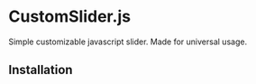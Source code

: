 # CustomSlider.js
Simple customizable javascript slider. Made for universal usage.

## Installation

### <script> tag
```html
<script src="path_to_library/dist/customSlider.min.js"></script>
```

### module
> npm install git+https://github.com/lukaszdyszy/customSlider.git

```javascript
import Slider from 'customSlider';
```

## Usage

### HTML
```html
<div id="my-slider">

    <div class="slide-wrapper">
        <div class="slide">Sldie 1</div>
        <div class="slide">Sldie 2</div>
        <div class="slide">Sldie 3</div>
        <div class="slide">Sldie 4</div>
        <div class="slide">Sldie 5</div>
    </div>

</div>
```
The outer div must have id (e.g. "my-slider") and set width - for horizontal slider, or height - for vertical slider.

### JavaScript
```javascript
const mySlider = new Slider({
    alias: '#my-slider',
    // options
});
```

### Options
Option | Type | Default | Description
------ | -----| ------- | -----------
orientation | string | 'horizontal' | Orientation of our slider
current | number | 0 | Number of first slide (counting from 0)
duration | string | '1s' | Slide transition duration

### Methods
Method | Description
------ | -----------
changeSlide(nr) | Change slide to 'nr'
prevSlide() | Previus slide
nextSlide() | Next slide


## Example
```html
<!DOCTYPE html>
<html lang="en">
<head>
    <meta charset="UTF-8">
    <meta name="viewport" content="width=device-width, initial-scale=1.0">
    <meta http-equiv="X-UA-Compatible" content="ie=edge">
    <title>Custom slider example</title>

    <style>
        
        .container{
            max-width: 550px;
            margin: 0 auto;
        }

        #my-slider-horizontal{
            width: 100%;
            height: 300px;
            position: relative;
        }
        .hor{
            background-color: beige;
        }

        #my-slider-vertical{
            width: 100%;
            height: 300px;
        }
        .ver{
            background-color: red;
        }

        .slide{
            border: 1px solid black;
            border-radius: 10px;
            display: flex;
            justify-content: center;
            align-items: center;
        }

        /* nav */
        .prev, .next{
            position: absolute;
            height: 100%;
            display: flex;
            align-items: center;
            padding: 15px;
            font-size: 3rem;
        }
        .prev{
            top: 0;
            left: 0;
        }
        .next{
            top: 0;
            right: 0;
        }
        .prev:hover, .next:hover{
            cursor: pointer;
        }

        ul.navigation{
            width: 100%;
            list-style-type: none;
            display: flex;
            justify-content: center;
            font-size: 2rem;
            font-weight: bold;
            padding: 0;
            margin: 0;
        }
        ul.navigation li{
            padding: 10px;
        }
        ul.navigation li:hover{
            cursor: pointer;
        }

    </style>
</head>
<body>
    
    <div class="container">

        <div id="my-slider-horizontal">
            <div class="slide-wrapper">
                <div class="slide hor">Sldie 1</div>
                <div class="slide hor">Sldie 2</div>
                <div class="slide hor">Sldie 3</div>
                <div class="slide hor">Sldie 4</div>
                <div class="slide hor">Sldie 5</div>
            </div>

            <div class="prev">&lt;</div>
            <div class="next">&gt;</div>
        </div>

        <div id="my-slider-vertical">
            <div class="slide-wrapper">
                <div class="slide ver">Sldie 1</div>
                <div class="slide ver">Sldie 2</div>
                <div class="slide ver">Sldie 3</div>
                <div class="slide ver">Sldie 4</div>
                <div class="slide ver">Sldie 5</div>
            </div>
        </div>
        <ul class="navigation">
            <li>1</li>
            <li>2</li>
            <li>3</li>
            <li>4</li>
            <li>5</li>
        </ul>

    </div>

    <script src="dist/customSlider.min.js"></script>
    <script>
        const horizontal = new Slider({
            alias: '#my-slider-horizontal', 
            current: 3
        });
        document.querySelector('.prev').addEventListener("click", function(){
            horizontal.prevSlide();
        });
        document.querySelector('.next').addEventListener("click", function(){
            horizontal.nextSlide();
        });

        const vertical = new Slider({
            alias: '#my-slider-vertical', 
            orientation: 'vertical', 
            duration: '0.3s', 
            current: 2
        });
        document.querySelectorAll('ul.navigation > li').forEach(function(el, index){
            el.addEventListener("click", function(){
                vertical.changeSlide(index);
            })
        });
    </script>
</body>
</html>
```
## Demo
[https://lukaszdyszy.github.io/customSlider/](https://lukaszdyszy.github.io/customSlider/)